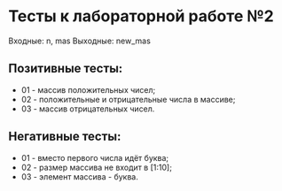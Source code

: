 # Тесты к лабораторной работе №2

Входные: n, mas
Выходные: new_mas

## Позитивные тесты:
- 01 - массив положительных чисел;
- 02 - положительные и отрицательные числа в массиве;
- 03 - массив отрицательных чисел.

## Негативные тесты:
- 01 - вместо первого числа идёт буква;
- 02 - размер массива не входит в [1:10];
- 03 - элемент массива - буква.
